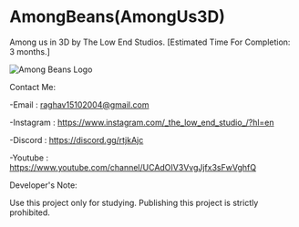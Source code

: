# AmongBeans(AmongUs3D)
Among us in 3D by The Low End Studios. [Estimated Time For Completion: 3 months.]

![Among Beans Logo](https://user-images.githubusercontent.com/71706645/125379703-9e9f8080-e3ae-11eb-8da0-c3cc4385dd46.png)

 
Contact Me:
 
-Email : raghav15102004@gmail.com

-Instagram : https://www.instagram.com/_the_low_end_studio_/?hl=en

-Discord : https://discord.gg/rtjkAjc

-Youtube : https://www.youtube.com/channel/UCAdOIV3VvgJjfx3sFwVghfQ

Developer's Note:

Use this project only for studying. Publishing this project is strictly prohibited.
